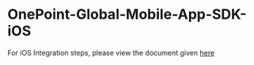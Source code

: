 # OnePoint-Global-Mobile-App-SDK-iOS
For iOS Integration steps, please view the document given
<a href="https://sites.google.com/a/onepointglobal.com/onepoint-global-dn/developers-tool-kit/1-sdk">here</a>
